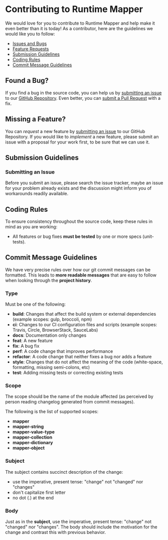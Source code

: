 # Contributing to Runtime Mapper

We would love for you to contribute to Runtime Mapper and help make it even better than it is
today! As a contributor, here are the guidelines we would like you to follow:

 - [Issues and Bugs](#found-a-bug)
 - [Feature Requests](#missing-a-feature)
 - [Submission Guidelines](#submission-guidelines)
 - [Coding Rules](#coding-rules)
 - [Commit Message Guidelines](#commit-message-guidelines)

## Found a Bug?
If you find a bug in the source code, you can help us by
[submitting an issue](https://github.com/aoancea/runtime-mapper/issues) to our [GitHub Repository](https://github.com/aoancea/runtime-mapper). Even better, you can
[submit a Pull Request](https://github.com/aoancea/runtime-mapper/pulls) with a fix.

## Missing a Feature?
You can *request* a new feature by [submitting an issue](https://github.com/aoancea/runtime-mapper/issues) to our GitHub
Repository. If you would like to *implement* a new feature, please submit an issue with
a proposal for your work first, to be sure that we can use it.

## Submission Guidelines

### Submitting an Issue

Before you submit an issue, please search the issue tracker, maybe an issue for your problem already exists and the discussion might inform you of workarounds readily available.


## Coding Rules
To ensure consistency throughout the source code, keep these rules in mind as you are working:

* All features or bug fixes **must be tested** by one or more specs (unit-tests).

## Commit Message Guidelines

We have very precise rules over how our git commit messages can be formatted.  This leads to **more
readable messages** that are easy to follow when looking through the **project history**.

### Type
Must be one of the following:

* **build**: Changes that affect the build system or external dependencies (example scopes: gulp, broccoli, npm)
* **ci**: Changes to our CI configuration files and scripts (example scopes: Travis, Circle, BrowserStack, SauceLabs)
* **docs**: Documentation only changes
* **feat**: A new feature
* **fix**: A bug fix
* **perf**: A code change that improves performance
* **refactor**: A code change that neither fixes a bug nor adds a feature
* **style**: Changes that do not affect the meaning of the code (white-space, formatting, missing semi-colons, etc)
* **test**: Adding missing tests or correcting existing tests

### Scope
The scope should be the name of the module affected (as perceived by person reading changelog generated from commit messages).

The following is the list of supported scopes:

* **mapper**
* **mapper-string**
* **mapper-value-type**
* **mapper-collection**
* **mapper-dictionary**
* **mapper-object**


### Subject
The subject contains succinct description of the change:

* use the imperative, present tense: "change" not "changed" nor "changes"
* don't capitalize first letter
* no dot (.) at the end

### Body
Just as in the **subject**, use the imperative, present tense: "change" not "changed" nor "changes".
The body should include the motivation for the change and contrast this with previous behavior.
